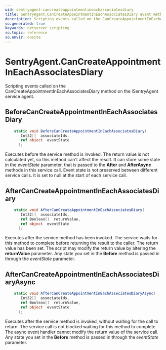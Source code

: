 ```yaml
---
uid: sentryagent-cancreateappointmentineachassociatesdiary
title: SentryAgent.CanCreateAppointmentInEachAssociatesDiary event method
description: Scripting events called on the CanCreateAppointmentInEachAssociatesDiary method on the SentryAgent service agent.
so.generated: true
keywords: netserver scripting
so.topic: reference
so.envir: onsite
---
```

# SentryAgent.CanCreateAppointmentInEachAssociatesDiary

Scripting events called on the <see cref='M:ISentryAgent.CanCreateAppointmentInEachAssociatesDiary'>CanCreateAppointmentInEachAssociatesDiary</see> method on the <see cref='ISentryAgent'>ISentryAgent</see>  service agent.

## BeforeCanCreateAppointmentInEachAssociatesDiary
```cs
    static void BeforeCanCreateAppointmentInEachAssociatesDiary(
       Int32[]  associateIds,
       ref object  eventState
      );
```
Executes before the service method is invoked.
The return value is not calculated yet, so this method can't affect the result.
It can store some state in the *eventState* parameter, that is passed to the **After** and **AfterAsync** methods in this service call.
Event state is not preserved between different service calls. It is set to null at the start of each service call.
## AfterCanCreateAppointmentInEachAssociatesDiary
```cs
    static void AfterCanCreateAppointmentInEachAssociatesDiary(
       Int32[]  associateIds,
       ref Boolean[]  returnValue,
       ref object  eventState
      );
```
Executes after the service method has been invoked. The service waits for this method to complete before returning the result to the caller.
The return value has been set. The script may modify the return value by altering the **returnValue** parameter.
Any state you set in the **Before** method is passed in through the *eventState* parameter.
## AfterCanCreateAppointmentInEachAssociatesDiaryAsync
```cs
    static void AfterCanCreateAppointmentInEachAssociatesDiaryAsync(
       Int32[]  associateIds,
       ref Boolean[]  returnValue,
       ref object  eventState
      );
```
Executes after the service method is invoked, without waiting for the call to return.
The service call is not blocked waiting for this method to complete.
The async event handler cannot modify the return value of the service call.
Any state you set in the **Before** method is passed in through the *eventState* parameter.

